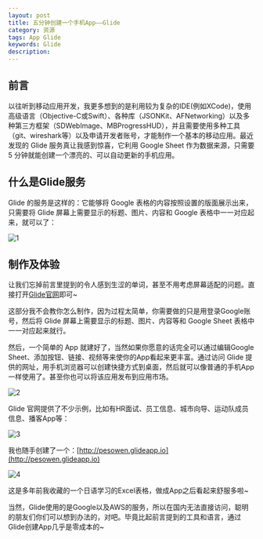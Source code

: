 ```yaml
---
layout: post
title: 五分钟创建一个手机App——Glide
category: 资源
tags: App Glide
keywords: Glide
description: 
---
```


## 前言

以往听到移动应用开发，我更多想到的是利用较为复杂的IDE(例如XCode)，使用高级语言（Objective-C或Swift）、各种库（JSONKit、AFNetworking）以及多种第三方框架（SDWebImage、MBProgressHUD），并且需要使用多种工具（git、wireshark等）以及申请开发者账号，才能制作一个基本的移动应用。最近发现的 Glide 服务真让我感到惊喜，它利用 Google Sheet 作为数据来源，只需要 5 分钟就能创建一个漂亮的、可以自动更新的手机应用。

## 什么是Glide服务

Glide 的服务是这样的：它能够将 Google 表格的内容按照设置的版面展示出来，只需要将 Glide 屏幕上需要显示的标题、图片、内容和 Google 表格中一一对应起来，就可以了：

![1](http://ww1.sinaimg.cn/large/007ozevdgy1g1udm6jzudj30my0fe7be.jpg)

## 制作及体验

让我们忘掉前言里提到的令人感到生涩的单词，甚至不用考虑屏幕适配的问题。直接打开[Glide官网](https://www.glideapps.com/)即可~

这部分我不会教你怎么制作，因为过程太简单，你需要做的只是用登录Google账号，然后将 Glide 屏幕上需要显示的标题、图片、内容等和 Google Sheet 表格中一一对应起来就行。

然后，一个简单的 App 就建好了，当然如果你愿意的话完全可以通过编辑Google Sheet、添加按钮、链接、视频等来使你的App看起来更丰富。通过访问 Glide 提供的网址，用手机浏览器可以创建快捷方式到桌面，然后就可以像普通的手机App一样使用了。甚至你也可以将该应用发布到应用市场。

![2](http://ww1.sinaimg.cn/large/007ozevdgy1g1udl7ia1qj312j0lon04.jpg)

Glide 官网提供了不少示例，比如有HR面试、员工信息、城市向导、运动队成员信息、播客App等：

![3](http://ww1.sinaimg.cn/large/007ozevdgy1g1udmgl9otj30on0lijwl.jpg)

我也随手创建了一个：[http://pesowen.glideapp.io](http://pesowen.glideapp.io)

![4](http://ww1.sinaimg.cn/large/007ozevdgy1g1ue63qtk8j30vz0izwgw.jpg)

这是多年前我收藏的一个日语学习的Excel表格，做成App之后看起来舒服多啦~

当然，Glide使用的是Google以及AWS的服务，所以在国内无法直接访问，聪明的朋友们你们可以想到办法的，对吧。毕竟比起前言提到的工具和语言，通过Glide创建App几乎是零成本的~

